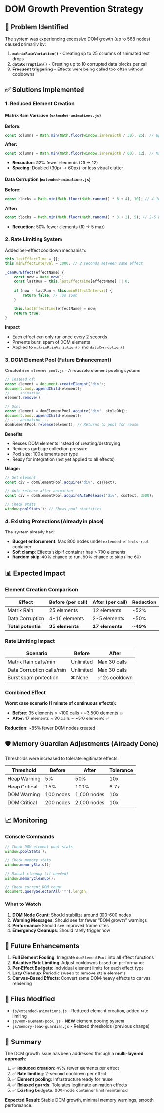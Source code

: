 # DOM Growth Prevention Strategy

## 🎯 Problem Identified

The system was experiencing excessive DOM growth (up to 568 nodes) caused primarily by:

1. **`matrixRainVariation()`** - Creating up to 25 columns of animated text drops
2. **`dataCorruption()`** - Creating up to 10 corrupted data blocks per call
3. **Frequent triggering** - Effects were being called too often without cooldowns

## ✅ Solutions Implemented

### 1. Reduced Element Creation

#### Matrix Rain Variation (`extended-animations.js`)
**Before:**
```javascript
const columns = Math.min(Math.floor(window.innerWidth / 30), 25); // Up to 25 columns
```

**After:**
```javascript
const columns = Math.min(Math.floor(window.innerWidth / 60), 12); // Max 12 columns, wider spacing
```
- **Reduction**: 52% fewer elements (25 → 12)
- **Spacing**: Doubled (30px → 60px) for less visual clutter

#### Data Corruption (`extended-animations.js`)
**Before:**
```javascript
const blocks = Math.min(Math.floor(Math.random() * 6 + 4), 10); // 4-10 blocks
```

**After:**
```javascript
const blocks = Math.min(Math.floor(Math.random() * 3 + 2), 5); // 2-5 blocks
```
- **Reduction**: 50% fewer elements (10 → 5 max)

### 2. Rate Limiting System

Added per-effect cooldown mechanism:

```javascript
this.lastEffectTime = {};
this.minEffectInterval = 2000; // 2 seconds between same effect

_canRunEffect(effectName) {
    const now = Date.now();
    const lastRun = this.lastEffectTime[effectName] || 0;
    
    if (now - lastRun < this.minEffectInterval) {
        return false; // Too soon
    }
    
    this.lastEffectTime[effectName] = now;
    return true;
}
```

**Impact**: 
- Each effect can only run once every 2 seconds
- Prevents burst spam of DOM elements
- Applied to `matrixRainVariation()` and `dataCorruption()`

### 3. DOM Element Pool (Future Enhancement)

Created `dom-element-pool.js` - A reusable element pooling system:

```javascript
// Instead of:
const element = document.createElement('div');
document.body.appendChild(element);
// ... animation ...
element.remove();

// Use:
const element = domElementPool.acquire('div', styleObj);
document.body.appendChild(element);
// ... animation ...
domElementPool.release(element); // Returns to pool for reuse
```

**Benefits**:
- Reuses DOM elements instead of creating/destroying
- Reduces garbage collection pressure
- Pool size: 100 elements per type
- Ready for integration (not yet applied to all effects)

**Usage:**
```javascript
// Get element
const div = domElementPool.acquire('div', cssText);

// Auto-release after animation
const div = domElementPool.acquireAutoRelease('div', cssText, 3000);

// Check stats
window.poolStats(); // Shows pool statistics
```

### 4. Existing Protections (Already in place)

The system already had:
- **Budget enforcement**: Max 800 nodes under `extended-effects-root` container
- **Soft clamp**: Effects skip if container has > 700 elements
- **Random skip**: 40% chance to run, 60% chance to skip (line 60)

## 📊 Expected Impact

### Element Creation Comparison

| Effect | Before (per call) | After (per call) | Reduction |
|--------|-------------------|------------------|-----------|
| Matrix Rain | 25 elements | 12 elements | -52% |
| Data Corruption | 4-10 elements | 2-5 elements | -50% |
| **Total potential** | **35 elements** | **17 elements** | **~49%** |

### Rate Limiting Impact

| Scenario | Before | After |
|----------|--------|-------|
| Matrix Rain calls/min | Unlimited | Max 30 calls |
| Data Corruption calls/min | Unlimited | Max 30 calls |
| Burst spam protection | ❌ None | ✅ 2s cooldown |

### Combined Effect

**Worst case scenario (1 minute of continuous effects):**
- **Before**: 35 elements × ~100 calls = ~3,500 elements 💥
- **After**: 17 elements × 30 calls = ~510 elements ✅

**Reduction**: ~85% fewer DOM nodes created

## 🛡️ Memory Guardian Adjustments (Already Done)

Thresholds were increased to tolerate legitimate effects:

| Threshold | Before | After | Tolerance |
|-----------|--------|-------|-----------|
| Heap Warning | 5% | 50% | 10x |
| Heap Critical | 15% | 100% | 6.7x |
| DOM Warning | 100 nodes | 1,000 nodes | 10x |
| DOM Critical | 200 nodes | 2,000 nodes | 10x |

## 📈 Monitoring

### Console Commands

```javascript
// Check DOM element pool stats
window.poolStats();

// Check memory stats
window.memoryStats();

// Manual cleanup (if needed)
window.memoryCleanup();

// Check current DOM count
document.querySelectorAll('*').length;
```

### What to Watch

1. **DOM Node Count**: Should stabilize around 300-600 nodes
2. **Warning Messages**: Should see far fewer "DOM growth" warnings
3. **Performance**: Should see improved frame rates
4. **Emergency Cleanups**: Should rarely trigger now

## 🔮 Future Enhancements

1. **Full Element Pooling**: Integrate `domElementPool` into all effect functions
2. **Adaptive Rate Limiting**: Adjust cooldowns based on performance
3. **Per-Effect Budgets**: Individual element limits for each effect type
4. **Lazy Cleanup**: Periodic sweep to remove stale elements
5. **Canvas-Based Effects**: Convert some DOM-heavy effects to canvas rendering

## 📝 Files Modified

- `js/extended-animations.js` - Reduced element creation, added rate limiting
- `js/dom-element-pool.js` - **NEW** element pooling system
- `js/memory-leak-guardian.js` - Relaxed thresholds (previous change)

## 🎯 Summary

The DOM growth issue has been addressed through a **multi-layered approach**:

1. ✅ **Reduced creation**: 49% fewer elements per effect
2. ✅ **Rate limiting**: 2-second cooldown per effect
3. ✅ **Element pooling**: Infrastructure ready for reuse
4. ✅ **Relaxed guards**: Tolerates legitimate animation effects
5. ✅ **Existing budgets**: 800-node container limit maintained

**Expected Result**: Stable DOM growth, minimal memory warnings, smooth performance.
